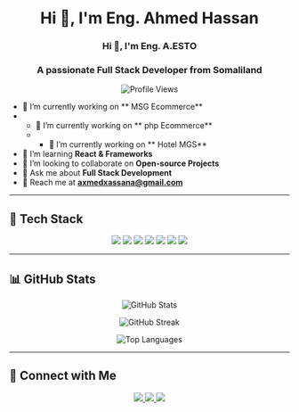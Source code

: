 <h1 align="center">Hi 👋, I'm   Eng. Ahmed Hassan</h1>
<h3 align="center">Hi 👋, I'm   Eng. A.ESTO   </h3>
<h3 align="center">A passionate Full Stack Developer from Somaliland</h3>

<p align="center">
  <img src="https://komarev.com/ghpvc/?username=AamiinHassanAhmed&label=Profile%20Views&color=0e75b6&style=flat" alt="Profile Views" />
</p>

- 🔬 I’m currently working on ** MSG Ecommerce**
- - 🔬 I’m currently working on ** php Ecommerce**
  - - 🔬 I’m currently working on ** Hotel MGS**  
- 🌱 I’m learning **React & Frameworks**  
- 👯 I’m looking to collaborate on **Open-source Projects**  
- 💬 Ask me about **Full Stack Development**  
- 💎 Reach me at **[axmedxassana@gmail.com](mailto:axmedxassana@gmail.com)**  

---

## 🌟 **Tech Stack**
<p align="center">
  <img src="https://img.shields.io/badge/JavaScript-F7DF1E?style=for-the-badge&logo=javascript&logoColor=black" />
  <img src="https://img.shields.io/badge/TypeScript-007ACC?style=for-the-badge&logo=typescript&logoColor=white" />
  <img src="https://img.shields.io/badge/React-61DAFB?style=for-the-badge&logo=react&logoColor=black" />
  <img src="https://img.shields.io/badge/Node.js-339933?style=for-the-badge&logo=node.js&logoColor=white" />
  <img src="https://img.shields.io/badge/Express.js-000000?style=for-the-badge&logo=express&logoColor=white" />
  <img src="https://img.shields.io/badge/MongoDB-47A248?style=for-the-badge&logo=mongodb&logoColor=white" />
  <img src="https://img.shields.io/badge/Git-F05032?style=for-the-badge&logo=git&logoColor=white" />
</p>

---

## 📊 **GitHub Stats**
<p align="center">
  <img src="https://github-readme-stats.vercel.app/api?username=AamiinHassanAhmed&show_icons=true&theme=tokyonight" alt="GitHub Stats" />
</p>
<div style="text-align: center;">
 
  <img src="https://github-readme-streak-stats.herokuapp.com/?user=AamiinHassanAhmed&theme=tokyonight" alt="GitHub Streak" />
</div>

<p align="center">
  <img src="https://github-readme-stats.vercel.app/api/top-langs/?username=AamiinHassanAhmed&layout=compact&theme=tokyonight" alt="Top Languages" />
</p>

---

## 🔗 **Connect with Me**
<p align="center">
  <a href="https://linkedin.com/in/#" target="_blank">
    <img src="https://img.shields.io/badge/LinkedIn-0077B5?style=for-the-badge&logo=linkedin&logoColor=white" />
  
  </a>
  <a href="https://twitter.com/#" target="_blank">
    <img src="https://img.shields.io/badge/Twitter-1DA1F2?style=for-the-badge&logo=twitter&logoColor=white" />
  </a>
  <a href="mailto:axmedxassana@gmail.com">
    <img src="https://img.shields.io/badge/Gmail-D14836?style=for-the-badge&logo=gmail&logoColor=white" />
  </a>
</p>
